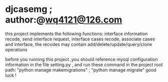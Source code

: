 # djcasemg ; author:@wq4121@126.com
this project implements the following functions:
interface information recode,
send interface request,
interface cases recode,
associate cases and interface,
the recodes may contain  add/delete/update/query/clone operations

 
before you running this project ,you should reference mysql configuration information in the file setting.py , 
and run these command in the project root path: "python manage makemigrations" ; "python manage migrate"
good luck ! 